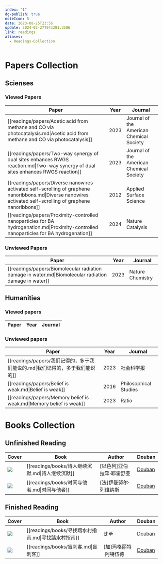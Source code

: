 ```yaml
---
index: "1"
dg-publish: true
noteIcon: 5
date: 2023-08-25T23:56
update: 2024-02-27T043281:3506
link: readings
aliases:
  - Readings-Collection
---
```

# Papers Collection

## Scienses
### Viewed Papers
| Paper                                                                                                                                                         | Year | Journal                                  |
| ------------------------------------------------------------------------------------------------------------------------------------------------------------- | ---- | ---------------------------------------- |
| [[readings/papers/Acetic acid from methane and CO via photocatalysis.md\|Acetic acid from methane and CO via photocatalysis]]                                 | 2023 | Journal of the American Chemical Society |
| [[readings/papers/Two-way synergy of dual sites enhances RWGS reaction.md\|Two-way synergy of dual sites enhances RWGS reaction]]                             | 2023 | Journal of the American Chemical Society |
| [[readings/papers/Diverse nanowires activated self-scrolling of graphene nanoribbons.md\|Diverse nanowires activated self-scrolling of graphene nanoribbons]] | 2012 | Applied Surface Science                  |
| [[readings/papers/Proximity-controlled nanoparticles for BA hydrogenation.md\|Proximity-controlled nanoparticles for BA hydrogenation]]                       | 2024 | Nature Catalysis                         |


### Unviewed Papers
| Paper                                                                                                 | Year | Journal          |
| ----------------------------------------------------------------------------------------------------- | ---- | ---------------- |
| [[readings/papers/Biomolecular radiation damage in water.md\|Biomolecular radiation damage in water]] | 2023 | Nature Chemistry |


## Humanities
### Viewed papers
| Paper | Year | Journal |
| ----- | ---- | ------- |


### Unviewed papers
| Paper                                                               | Year | Journal               |
| ------------------------------------------------------------------- | ---- | --------------------- |
| [[readings/papers/我们记得的，多于我们能说的.md\|我们记得的，多于我们能说的]]                 | 2023 | 社会科学报                 |
| [[readings/papers/Belief is weak.md\|Belief is weak]]               | 2016 | Philosophical Studies |
| [[readings/papers/Memory belief is weak.md\|Memory belief is weak]] | 2023 | Ratio                 |


# Books Collection

## Unfinished Reading
| Cover                                                     | Book                                 | Author         | Douban                                              |
| --------------------------------------------------------- | ------------------------------------ | -------------- | --------------------------------------------------- |
| ![](https://cdn.freezing.cool/images/202402261313962.jpg) | [[readings/books/诗人继续沉默.md\|诗人继续沉默]] | [以色列]亚伯拉罕·耶霍舒亚 | [Douban](https://book.douban.com/subject/35552618/) |
| ![](https://cdn.freezing.cool/images/202402261326470.jpg) | [[readings/books/时间与他者.md\|时间与他者]]   | [法]伊曼努尔·列维纳斯   | [Douban](https://book.douban.com/subject/34940791/) |


## Finished Reading
| Cover                                                     | Book                                   | Author       | Douban                                              |
| --------------------------------------------------------- | -------------------------------------- | ------------ | --------------------------------------------------- |
| ![](https://cdn.freezing.cool/images/202402171426515.jpg) | [[readings/books/寻找踏水村指南.md\|寻找踏水村指南]] | 沈至           | [Douban](https://book.douban.com/subject/36527880/) |
| ![](https://cdn.freezing.cool/images/202402171426022.jpg) | [[readings/books/盲刺客.md\|盲刺客]]         | [加]玛格丽特·阿特伍德 | [Douban](https://book.douban.com/subject/26748179/) |

